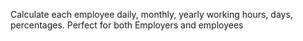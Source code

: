 Calculate each employee daily, monthly, yearly working hours, days, percentages.
Perfect for both Employers and employees